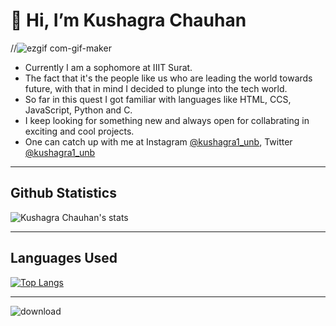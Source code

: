 # 👋 Hi, I’m Kushagra Chauhan
  
//![ezgif com-gif-maker](https://user-images.githubusercontent.com/82096939/136749210-1012bef3-fd7b-4fbd-8908-8c5135d3bfcc.gif)

- Currently I am a sophomore at IIIT Surat.
- The fact that it's the people like us who are leading the world towards future, with that in mind I decided to plunge into the tech world. 
- So far in this quest I got familiar with languages like HTML, CCS, JavaScript, Python and C.
- I keep looking for something new and always open for collabrating in exciting and cool projects.
- One can catch up with me at Instagram [@kushagra1_unb](https://www.instagram.com/kushagra1_unb/), Twitter [@kushagra1_unb](https://twitter.com/kushagra1_unb)

<hr>
<h2>Github Statistics</h2>

![Kushagra Chauhan's stats](https://github-readme-stats.vercel.app/api?username=Kushagra-Chauhan&show_icons=true&theme=)

<hr>
<h2>Languages Used</h2>

[![Top Langs](https://github-readme-stats.vercel.app/api/top-langs/?username=Kushagra-Chauhan&layout=compact)](https://github.com/Kushagra-Chauhan/github-readme-stats)

<hr>

![download](https://user-images.githubusercontent.com/82096939/136747363-b2c3fd4b-14fc-4b9b-82d3-27a7834ca81d.gif)
<!---
Kushagra-Chauhan/Kushagra-Chauhan is a ✨ special ✨ repository because its `README.md` (this file) appears on your GitHub profile.
You can click the Preview link to take a look at your changes.
--->

